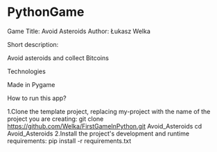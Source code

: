 # PythonGame
Game Title: Avoid Asteroids
Author: Łukasz Welka

Short description:

Avoid asteroids and collect Bitcoins 

Technologies

Made in Pygame

How to run this app?

1.Clone the template project, replacing my-project with the name of the project you are creating: 
git clone https://github.com/Welka/FirstGameInPython.git Avoid_Asteroids cd Avoid_Asteroids
2.Install the project's development and runtime requirements: pip install -r requirements.txt

